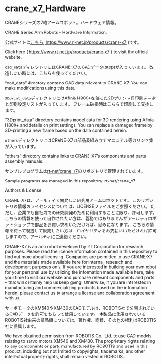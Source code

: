 # crane_x7_Hardware
CRANEシリーズの7軸アームロボット。ハードウェア情報。

CRANE Series Arm Robots – Hardware Information.

公式サイトは[こちら( https://www.rt-net.jp/products/crane-x7 )](https://www.rt-net.jp/products/crane-x7)です。

Click here ( https://www.rt-net.jp/products/crane-x7 ) to visit the official website.

`cad_data`ディレクトリにはCRANE-X7のCADデータ(step)が入っています。
改造したい時には、こちらを使ってください。

 “cad_data” directory contains CAD data relevant to CRANE-X7. 
You can make modifications using this data.

`3Dprint_data`ディレクトリにはAfinia H800+を使った3Dプリント用印刷データと印刷設定リストが入っています。
フレーム破損時はこちらで印刷して交換します。

“3Dprint_data” directory contains model data for 3D rendering using Afinia H800+ and details on print settings. You can replace a damaged frame by 3D-printing a new frame based on the data contained herein. 

`others`ディレクトリにはCRANE-X7の部品表組み立てマニュアル等のリンク集が入っています。

“others” directory contains links to CRANE-X7’s components and parts assembly manuals.

サンプルプログラムは[rt-net/crane_x7](https://github.com/rt-net/crane_x7)のリポジトリで管理されています。

Sample programs are managed in this repository: rt-net/crane_x7


Authors & License

CRANE-X7は、アールティで開発した研究用アームロボットです。
このリポジトリの情報のライセンスについては、LICENSEファイルをご参照ください。
ただし、企業でも自社内での研究開発のために利用することに限り、許可します。
こちらの情報を使って自作されたい方は、義務ではありませんがアールティロボットショップで部品をお買い求めいただければ、励みになります。
こちらの情報を使って製造して販売したい方は、ロイヤリティをお支払いいただければ許可しますので、アールティにご連絡ください。

CRANE-X7 is an arm robot developed by RT Corporation for research purposes. Please read the license information contained in this repository to find out more about licensing. Companies are permitted to use CRANE-X7 and the materials made available here for internal, research and development purposes only. If you are interested in building your own robot for your personal use by utilizing the information made available here, take your time to visit our website and purchase relevant components and parts – that will certainly help us keep going! Otherwise, if you are interested in manufacturing and commercializing products based on the information herein, please contact us to arrange a license and collaboration agreement with us. 

サーボモータのXM540やXM430のCADモデルは、ROBOTIS社で公開されているCADデータを許可をもらって使用しています。
本製品に使用されているROBOTIS社由来の部品類については、著作権、商標、その他の権利はROBOTIS社に帰属します。

We have obtained permission from ROBOTIS Co., Ltd. to use CAD models relating to servo motors XM540 and XM430. The proprietary rights relating to any components or parts manufactured by ROBOTIS and used in this product, including but not limited to copyrights, trademarks, and other intellectual property rights, shall remain vested in ROBOTIS. 
